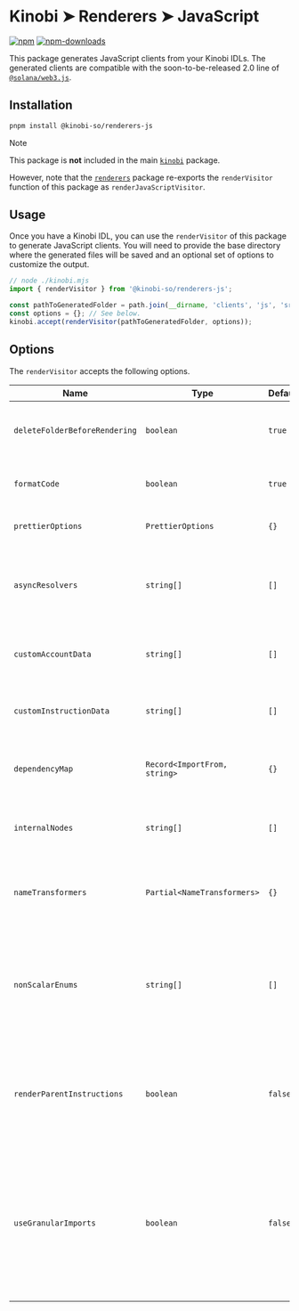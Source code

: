 # Kinobi ➤ Renderers ➤ JavaScript

[![npm][npm-image]][npm-url]
[![npm-downloads][npm-downloads-image]][npm-url]

[npm-downloads-image]: https://img.shields.io/npm/dm/@kinobi-so/renderers-js.svg?style=flat
[npm-image]: https://img.shields.io/npm/v/@kinobi-so/renderers-js.svg?style=flat&label=%40kinobi-so%2Frenderers-js
[npm-url]: https://www.npmjs.com/package/@kinobi-so/renderers-js

This package generates JavaScript clients from your Kinobi IDLs. The generated clients are compatible with the soon-to-be-released 2.0 line of [`@solana/web3.js`](https://github.com/solana-labs/solana-web3.js).

## Installation

```sh
pnpm install @kinobi-so/renderers-js
```

> [!NOTE]
> This package is **not** included in the main [`kinobi`](../library) package.
>
> However, note that the [`renderers`](../renderers) package re-exports the `renderVisitor` function of this package as `renderJavaScriptVisitor`.

## Usage

Once you have a Kinobi IDL, you can use the `renderVisitor` of this package to generate JavaScript clients. You will need to provide the base directory where the generated files will be saved and an optional set of options to customize the output.

```ts
// node ./kinobi.mjs
import { renderVisitor } from '@kinobi-so/renderers-js';

const pathToGeneratedFolder = path.join(__dirname, 'clients', 'js', 'src', 'generated');
const options = {}; // See below.
kinobi.accept(renderVisitor(pathToGeneratedFolder, options));
```

## Options

The `renderVisitor` accepts the following options.

| Name                          | Type                         | Default | Description                                                                                                                                                                                                                                                     |
| ----------------------------- | ---------------------------- | ------- | --------------------------------------------------------------------------------------------------------------------------------------------------------------------------------------------------------------------------------------------------------------- |
| `deleteFolderBeforeRendering` | `boolean`                    | `true`  | Whether the base directory should be cleaned before generating new files.                                                                                                                                                                                       |
| `formatCode`                  | `boolean`                    | `true`  | Whether we should use Prettier to format the generated code.                                                                                                                                                                                                    |
| `prettierOptions`             | `PrettierOptions`            | `{}`    | The options to use when formatting the code using Prettier.                                                                                                                                                                                                     |
| `asyncResolvers`              | `string[]`                   | `[]`    | The exhaustive list of `ResolverValueNode`'s names whose implementation is asynchronous in JavaScript.                                                                                                                                                          |
| `customAccountData`           | `string[]`                   | `[]`    | The names of all `AccountNodes` whose data should be manually written in JavaScript.                                                                                                                                                                            |
| `customInstructionData`       | `string[]`                   | `[]`    | The names of all `InstructionNodes` whose data should be manually written in JavaScript.                                                                                                                                                                        |
| `dependencyMap`               | `Record<ImportFrom, string>` | `{}`    | A mapping between import aliases and their actual package name or path in JavaScript.                                                                                                                                                                           |
| `internalNodes`               | `string[]`                   | `[]`    | The names of all nodes that should be generated but not exported by the `index.ts` files.                                                                                                                                                                       |
| `nameTransformers`            | `Partial<NameTransformers>`  | `{}`    | An object that enables us to override the names of any generated type, constant or function.                                                                                                                                                                    |
| `nonScalarEnums`              | `string[]`                   | `[]`    | The names of enum variants with no data that should be treated as a data union instead of a native `enum` type. This is only useful if you are referencing an enum value in your Kinobi IDL.                                                                    |
| `renderParentInstructions`    | `boolean`                    | `false` | When using nested instructions, whether the parent instructions should also be rendered. When set to `false` (default), only the instruction leaves are being rendered.                                                                                         |
| `useGranularImports`          | `boolean`                    | `false` | Whether to import the `@solana/web3.js` library using sub-packages such as `@solana/addresses` or `@solana/codecs-strings`. When set to `true`, the main `@solana/web3.js` library is used which enables generated clients to install it as a `peerDependency`. |
